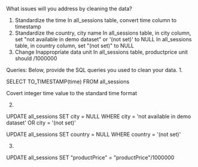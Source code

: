What issues will you address by cleaning the data?


1. Standardize the time 
   In all_sessions table, convert time column to timestamp
2. Standardize the country, city name
   In all_sessions table, in city column, set "not available in demo dataset" or '(not set)' to NULL
   In all_sessions table, in country column, set "(not set)" to NULL
3. Change Inappropriate data unit
   In all_sessions table, productprice unit should /1000000



Queries:
Below, provide the SQL queries you used to clean your data.
1.

SELECT TO_TIMESTAMP(time)
FROM all_sessions

Covert integer time value to the standard time format

2.
  
UPDATE all_sessions
SET city = NULL
WHERE city = 'not available in demo dataset' OR city = '(not set)'

UPDATE all_sessions
SET country = NULL
WHERE country = '(not set)'



3.

UPDATE all_sessions
SET "productPrice" = "productPrice"/1000000


